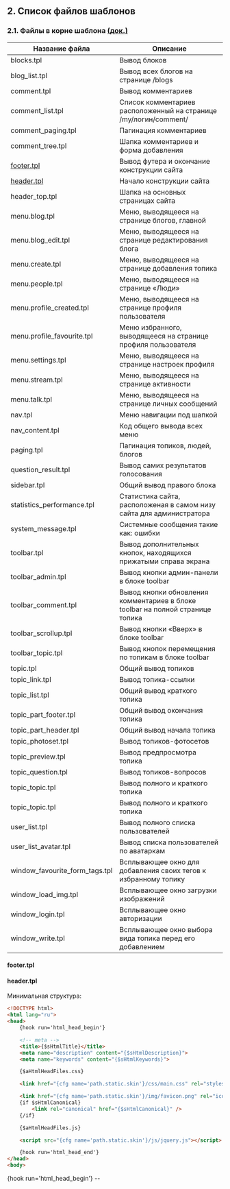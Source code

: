 ## 2. Список файлов шаблонов ##

### 2.1. Файлы в корне шаблона [(док.)](http://docs.livestreetcms.com/template/1.0/) ###

| Название файла | Описание |
| -------------------------|---------------|
| blocks.tpl | Вывод блоков |
| blog_list.tpl | Вывод всех блогов на странице /blogs |
| comment.tpl | Вывод комментариев |
| comment_list.tpl | Список комментариев расположенный на странице /my/логин/comment/ |
| comment_paging.tpl | Пагинация комментариев |
| comment_tree.tpl | Шапка комментариев и форма добавления |
| [footer.tpl](#2_7_footer_tpl) | Вывод футера и окончание конструкции сайта |
| [header.tpl](#2_8_header_tpl) | Начало конструкции сайта |
| header_top.tpl | Шапка на основных страницах сайта |
| menu.blog.tpl | Меню, выводящееся на странице блогов, главной |
| menu.blog_edit.tpl | Меню, выводящееся на странице редактирования блога |
| menu.create.tpl | Меню, выводящееся на странице добавления топика |
| menu.people.tpl | Меню, выводящееся на странице «Люди» |
| menu.profile_created.tpl | Меню, выводящееся на странице профиля пользователя |
| menu.profile_favourite.tpl | Меню избранного, выводящееся на странице профиля пользователя |
| menu.settings.tpl | Меню, выводящееся на странице настроек профиля |
| menu.stream.tpl | Меню, выводящееся на странице активности |
| menu.talk.tpl | Меню, выводящееся на странице личных сообщений |
| nav.tpl | Меню навигации под шапкой |
| nav_content.tpl | Код общего вывода всех меню |
| paging.tpl | Пагинация топиков, людей, блогов |
| question_result.tpl | Вывод самих результатов голосования |
| sidebar.tpl | Общий вывод правого блока |
| statistics_performance.tpl | Статистика сайта, расположеная в самом низу сайта для администратора |
| system_message.tpl | Системные сообщения такие как: ошибки |
| toolbar.tpl | Вывод дополнительных кнопок, находящихся прижатыми справа экрана |
| toolbar_admin.tpl | Вывод кнопки админ-панели в блоке toolbar |
| toolbar_comment.tpl | Вывод кнопки обновления комментариев в блоке toolbar на полной странице топика |
| toolbar_scrollup.tpl | Вывод кнопки «Вверх» в блоке toolbar |
| toolbar_topic.tpl | Вывод кнопок перемещения по топикам в блоке toolbar |
| topic.tpl | Общий вывод топиков |
| topic_link.tpl | Вывод топика-ссылки |
| topic_list.tpl | Общий вывод краткого топика |
| topic_part_footer.tpl | Общий вывод окончания топика |
| topic_part_header.tpl | Общий вывод начала топика |
| topic_photoset.tpl | Вывод топиков-фотосетов |
| topic_preview.tpl | Вывод предпросмотра топика |
| topic_question.tpl | Вывод топиков-вопросов |
| topic_topic.tpl | Вывод полного и краткого топика |
| topic_topic.tpl | Вывод полного и краткого топика |
| user_list.tpl | Вывод полного списка пользователей |
| user_list_avatar.tpl | Вывод списка пользователей по аватаркам |
| window_favourite_form_tags.tpl | Всплывающее окно для добавления своих тегов к избранному топику |
| window_load_img.tpl | Всплывающее окно загрузки изображений |
| window_login.tpl | Всплывающее окно авторизации |
| window_write.tpl | Всплывающее окно выбора вида топика перед его добавлением |


#### <a name="2_7_footer_tpl"></a>footer.tpl ####


#### <a name="2_8_header_tpl"></a>header.tpl ####
Минимальная структура:
```html
<!DOCTYPE html>
<html lang="ru">
<head>
    {hook run='html_head_begin'}

    <!-- meta -->
    <title>{$sHtmlTitle}</title>
    <meta name="description" content="{$sHtmlDescription}">
    <meta name="keywords" content="{$sHtmlKeywords}">

    {$aHtmlHeadFiles.css}

    <link href="{cfg name='path.static.skin'}/css/main.css" rel="stylesheet"></link>

    <link href="{cfg name='path.static.skin'}/img/favicon.png" rel="icon">
    {if $sHtmlCanonical}
        <link rel="canonical" href="{$sHtmlCanonical}" />
    {/if}

    {$aHtmlHeadFiles.js}

    <script src="{cfg name='path.static.skin'}/js/jquery.js"></script>

    {hook run='html_head_end'}
</head>
<body>
```

{hook run='html_head_begin'} -- 

